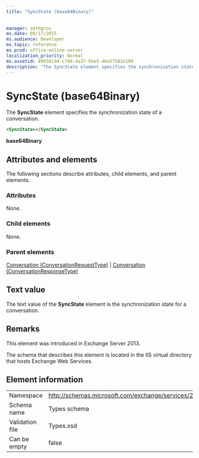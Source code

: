 ```yaml
---
title: "SyncState (base64Binary)"
 
 
manager: sethgros
ms.date: 09/17/2015
ms.audience: Developer
ms.topic: reference
ms.prod: office-online-server
localization_priority: Normal
ms.assetid: 89650cd4-c790-4a37-b5e5-46a57501e100
description: "The SyncState element specifies the synchronization state of a conversation."
---
```


# SyncState (base64Binary)

The **SyncState** element specifies the synchronization state of a conversation. 
  
```XML
<SyncState></SyncState>
```

 **base64Binary**
## Attributes and elements

The following sections describe attributes, child elements, and parent elements.
  
### Attributes

None.
  
### Child elements

None.
  
### Parent elements

[Conversation (ConversationRequestType)](conversation-conversationrequesttype.md) | [Conversation (ConversationResponseType)](conversation-conversationresponsetype.md)
  
## Text value

The text value of the **SyncState** element is the synchronization state for a conversation. 
  
## Remarks

This element was introduced in Exchange Server 2013.
  
The schema that describes this element is located in the IIS virtual directory that hosts Exchange Web Services.
  
## Element information

|||
|:-----|:-----|
|Namespace  <br/> |http://schemas.microsoft.com/exchange/services/2006/types  <br/> |
|Schema name  <br/> |Types schema  <br/> |
|Validation file  <br/> |Types.xsd  <br/> |
|Can be empty  <br/> |false  <br/> |
   

